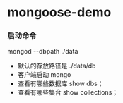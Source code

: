 # mongoose-demo
### 启动命令
mongod --dbpath   ./data
- 默认的存放路径是 ./data/db
- 客户端启动  mongo
- 查看有哪些数据库  show dbs；
- 查看有哪些集合    show collections；
